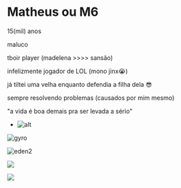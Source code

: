 # Matheus ou M6
15(mil) anos

maluco

tboir player (madelena >>>> sansão)

infelizmente jogador de LOL (mono jinx😭)

já tiltei uma velha enquanto defendia a filha dela 😎 

sempre resolvendo problemas (causados por mim mesmo)

"a vida é boa demais pra ser levada a sério"

- ![alt](https://i.redd.it/odip95xx8hv71.jpg)

  
![gyro](https://github.com/Matheus15CAP/Matheus15CAP/assets/133786715/c8cf0dec-7c11-4229-a693-def0fbe57454)


![eden2](https://github.com/Matheus15CAP/Matheus15CAP/assets/133786715/4050b607-2656-4f9d-9bf3-7dcb2bfe4d73)

<a href="https://reddit.com/u/Efficient-Bicycle-14/s/ImxwDUOzN5" target="_blank"> <img src="https://img.shields.io/badge/Reddit-FF4500?style=for-the-badge&logo=reddit&logoColor=white" target="_blank">

<a href="https://instagram.com/apenas_m6?igshid=OGQ5ZDc2ODk2ZA==" target="_blank"> <img src="https://img.shields.io/badge/Instagram-E4405F?style=for-the-badge&logo=instagram&logoColor=white" target="_blank">
